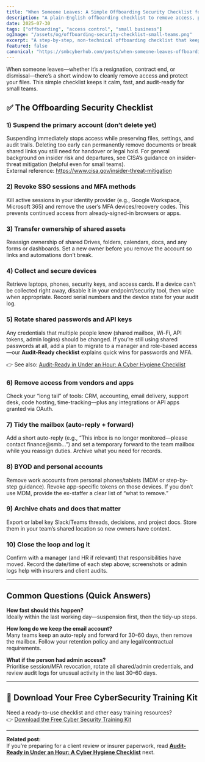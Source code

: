 ```yaml
---
title: "When Someone Leaves: A Simple Offboarding Security Checklist for Small Teams"
description: "A plain-English offboarding checklist to remove access, protect data, and stay audit-ready when someone leaves your small team."
date: 2025-07-30
tags: ["offboarding", "access control", "small business"]
ogImage: "/assets/og/offboarding-security-checklist-small-teams.png"
excerpt: "A step-by-step, non-technical offboarding checklist that keeps your data safe and your team compliant."
featured: false
canonical: "https://smbcyberhub.com/posts/when-someone-leaves-offboarding-security-checklist"
---
```


When someone leaves—whether it’s a resignation, contract end, or dismissal—there’s a short window to cleanly remove access and protect your files. This simple checklist keeps it calm, fast, and audit-ready for small teams.

## ✅ The Offboarding Security Checklist

### 1) Suspend the primary account (don’t delete yet)
Suspending immediately stops access while preserving files, settings, and audit trails. Deleting too early can permanently remove documents or break shared links you still need for handover or legal hold. For general background on insider risk and departures, see CISA’s guidance on insider-threat mitigation (helpful even for small teams).  
External reference: https://www.cisa.gov/insider-threat-mitigation

### 2) Revoke SSO sessions and MFA methods
Kill active sessions in your identity provider (e.g., Google Workspace, Microsoft 365) and remove the user’s MFA devices/recovery codes. This prevents continued access from already-signed-in browsers or apps.

### 3) Transfer ownership of shared assets
Reassign ownership of shared Drives, folders, calendars, docs, and any forms or dashboards. Set a new owner before you remove the account so links and automations don’t break.

### 4) Collect and secure devices
Retrieve laptops, phones, security keys, and access cards. If a device can’t be collected right away, disable it in your endpoint/security tool, then wipe when appropriate. Record serial numbers and the device state for your audit log.

### 5) Rotate shared passwords and API keys
Any credentials that multiple people know (shared mailbox, Wi-Fi, API tokens, admin logins) should be changed. If you’re still using shared passwords at all, add a plan to migrate to a manager and role-based access—our **Audit-Ready checklist** explains quick wins for passwords and MFA.  
<p>
  👉 See also:
  <a href="/posts/audit-ready-in-under-an-hour-a-cyber-hygiene-checklist" class="underline decoration-blue-600 hover:no-underline font-medium">
    Audit-Ready in Under an Hour: A Cyber Hygiene Checklist
  </a>
</p>


### 6) Remove access from vendors and apps
Check your “long tail” of tools: CRM, accounting, email delivery, support desk, code hosting, time-tracking—plus any integrations or API apps granted via OAuth.

### 7) Tidy the mailbox (auto-reply + forward)
Add a short auto-reply (e.g., “This inbox is no longer monitored—please contact finance@smb…”) and set a temporary forward to the team mailbox while you reassign duties. Archive what you need for records.

### 8) BYOD and personal accounts
Remove work accounts from personal phones/tablets (MDM or step-by-step guidance). Revoke app-specific tokens on those devices. If you don’t use MDM, provide the ex-staffer a clear list of “what to remove.”

### 9) Archive chats and docs that matter
Export or label key Slack/Teams threads, decisions, and project docs. Store them in your team’s shared location so new owners have context.

### 10) Close the loop and log it
Confirm with a manager (and HR if relevant) that responsibilities have moved. Record the date/time of each step above; screenshots or admin logs help with insurers and client audits.

---

## Common Questions (Quick Answers)

**How fast should this happen?**  
Ideally within the last working day—suspension first, then the tidy-up steps.

**How long do we keep the email account?**  
Many teams keep an auto-reply and forward for 30–60 days, then remove the mailbox. Follow your retention policy and any legal/contractual requirements.

**What if the person had admin access?**  
Prioritise session/MFA revocation, rotate all shared/admin credentials, and review audit logs for unusual activity in the last 30–60 days.

---

## 🎁 Download Your Free CyberSecurity Training Kit
Need a ready-to-use checklist and other easy training resources?  
👉 [Download the Free Cyber Security Training Kit](https://smbcyberhub.com/free-cyber-security-training/?utm_source=blog&utm_medium=cta&utm_campaign=offboarding_post)

---

**Related post:**  
If you’re preparing for a client review or insurer paperwork, read **[Audit-Ready in Under an Hour: A Cyber Hygiene Checklist](/posts/audit-ready-in-under-an-hour-a-cyber-hygiene-checklist)** next.
